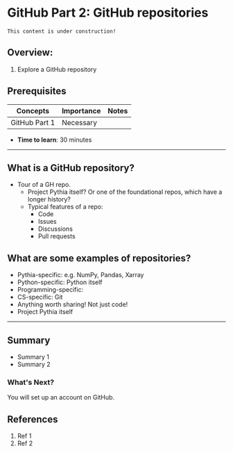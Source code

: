 # GitHub Part 2: GitHub repositories

```{note}
This content is under construction!
```
## Overview:

1. Explore a GitHub repository

## Prerequisites

| Concepts | Importance | Notes |
| --- | --- | --- |
| GitHub Part 1  |Necessary | |

* **Time to learn**: 30 minutes
***


## What is a GitHub repository?

- Tour of a GH repo.
  - Project Pythia itself? Or one of the foundational repos, which have a longer history?
  - Typical features of a repo:
    - Code
    - Issues
    - Discussions
    - Pull requests

## What are some examples of repositories?

- Pythia-specific: e.g. NumPy, Pandas, Xarray
- Python-specific: Python itself
- Programming-specific:
- CS-specific: Git
- Anything worth sharing! Not just code!
- Project Pythia itself

---
## Summary
* Summary 1
* Summary 2

### What's Next?
You will set up an account on GitHub.

## References
1. Ref 1
1. Ref 2
